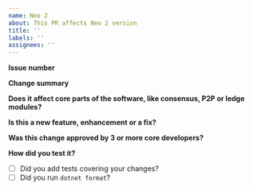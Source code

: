 ```yaml
---
name: Neo 2
about: This PR affects Neo 2 version
title: ''
labels: ''
assignees: ''
---
```


**Issue number**

**Change summary**

**Does it affect core parts of the software, like consensus, P2P or ledge modules?**

**Is this a new feature, enhancement or a fix?**

**Was this change approved by 3 or more core developers?**

**How did you test it?**

- [ ] Did you add tests covering your changes?
- [ ] Did you run `dotnet format`?